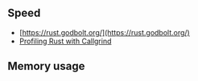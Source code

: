 ## Speed

* [https://rust.godbolt.org/](https://rust.godbolt.org/)
* [Profiling Rust with Callgrind](https://shunyata.github.io/2015/10/01/profiling-rust/)
 

## Memory usage
